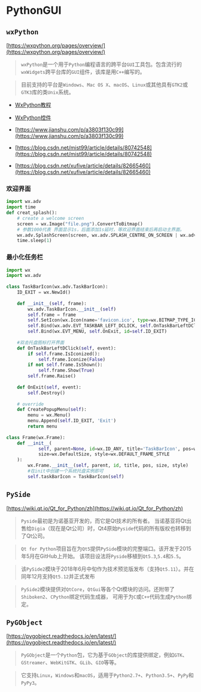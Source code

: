 # PythonGUI








## `wxPython`

[https://wxpython.org/pages/overview/](https://wxpython.org/pages/overview/)

> `wxPython`是一个用于`Python`编程语言的跨平台`GUI`工具包。包含流行的`wxWidgets`跨平台库的`GUI`组件，该库是用`C++`编写的。

> 目前支持的平台是`Windows`、`Mac OS X`、`macOS`、`Linux`或其他具有`GTK2`或`GTK3`库的类`Unix`系统。


* [WxPython教程](https://www.yiibai.com/wxpython)
* [WxPython控件](http://xoomer.virgilio.it/infinity77/wxPython/widgets.html)

* [https://www.jianshu.com/p/a3803f130c99](https://www.jianshu.com/p/a3803f130c99)
* [https://blog.csdn.net/mist99/article/details/80742548](https://blog.csdn.net/mist99/article/details/80742548)
* [https://blog.csdn.net/xufive/article/details/82665460](https://blog.csdn.net/xufive/article/details/82665460)


### 欢迎界面
```python
import wx.adv
import time
def creat_splash():
    # create a welcome screen
    screen = wx.Image("file.png").ConvertToBitmap()
    # 参数1000代表 界面显示1s，后面添加1s延时，等欢迎界面结束后再启动主界面。
    wx.adv.SplashScreen(screen, wx.adv.SPLASH_CENTRE_ON_SCREEN | wx.adv.SPLASH_TIMEOUT, 1000, None, -1)
    time.sleep(1)
```

### 最小化任务栏
```python
import wx
import wx.adv
 
class TaskBarIcon(wx.adv.TaskBarIcon):
    ID_EXIT = wx.NewId()
 
    def __init__(self, frame):
        wx.adv.TaskBarIcon.__init__(self)
        self.frame = frame
        self.SetIcon(wx.Icon(name='favicon.ico', type=wx.BITMAP_TYPE_ICO), 'TaskBarIcon!')
        self.Bind(wx.adv.EVT_TASKBAR_LEFT_DCLICK, self.OnTaskBarLeftDClick)
        self.Bind(wx.EVT_MENU, self.OnExit, id=self.ID_EXIT)
 
    #双击托盘图标打开界面
    def OnTaskBarLeftDClick(self, event):
        if self.frame.IsIconized():
            self.frame.Iconize(False)
        if not self.frame.IsShown():
            self.frame.Show(True)
        self.frame.Raise()
 
    def OnExit(self, event):
        self.Destroy()
 
    # override
    def CreatePopupMenu(self):
        menu = wx.Menu()
        menu.Append(self.ID_EXIT, 'Exit')
        return menu
 
class Frame(wx.Frame):
    def __init__(
            self, parent=None, id=wx.ID_ANY, title='TaskBarIcon', pos=wx.DefaultPosition,
            size=wx.DefaultSize, style=wx.DEFAULT_FRAME_STYLE
    ):
        wx.Frame.__init__(self, parent, id, title, pos, size, style)
        #在init中创建一个系统托盘实例即可
        self.taskBarIcon = TaskBarIcon(self)
```



## `PySide`

[https://wiki.qt.io/Qt_for_Python/zh](https://wiki.qt.io/Qt_for_Python/zh)


> `Pyside`最初是为诺基亚开发的，而它是Qt技术的所有者。
> 当诺基亚将Qt出售给`Digia`（现在是Qt公司）时，Qt4原始`Pyside`代码的所有版权也转移到了Qt公司。

> `Qt for Python`项目旨在为`Qt5`提供`PySide`模块的完整端口。该开发于2015年5月在GitHub上开始。
> 该项目设法将`Pyside`移植到`Qt5.3`,`5.4`和`5.5`。

> 该`PySide2`模块于2018年6月中旬作为技术预览版发布（支持`Qt5.11`）。并在同年12月支持`Qt5.12`并正式发布

> `PySide2`模块提供对`QtCore`，`QtGui`等各个Qt模块的访问。还附带了`Shiboken2`、`CPython`绑定代码生成器，
> 可用于为`C`或`C++`代码生成`Python`绑定。



## `PyGObject`

[https://pygobject.readthedocs.io/en/latest/](https://pygobject.readthedocs.io/en/latest/)

> `PyGObject`是一个`Python`包，它为基于`GObject`的库提供绑定，例如`GTK`、`GStreamer`、`WebKitGTK`、`GLib`、`GIO`等等。

> 它支持`Linux`，`Windows`和`macOS`，适用于`Python2.7+`、`Python3.5+`、`PyPy`和`PyPy3`。

